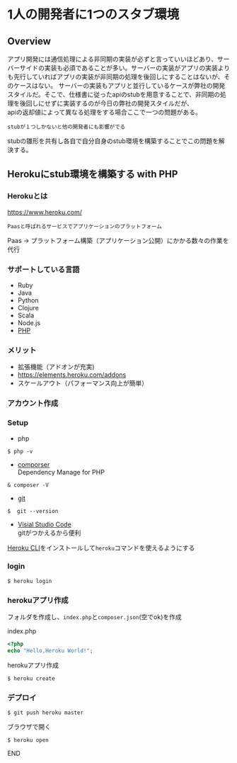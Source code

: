 # 1人の開発者に1つのスタブ環境
## Overview
アプリ開発には通信処理による非同期の実装が必ずと言っていいほどあり、サーバーサイドの実装も必須であることが多い。サーバーの実装がアプリの実装よりも先行していればアプリの実装が非同期の処理を後回しにすることはないが、そのケースはない。
サーバーの実装もアプリと並行しているケースが弊社の開発スタイルだ。そこで、仕様書に従ったapiのstubを用意することで、非同期の処理を後回しにせずに実装するのが今日の弊社の開発スタイルだが、  
apiの返却値によって異なる処理をする場合ここで一つの問題がある。
```
stubが１つしかないと他の開発者にも影響がでる
```
stubの雛形を共有し各自で自分自身のstub環境を構築することでこの問題を解決する。

## Herokuにstub環境を構築する with PHP

### Herokuとは
https://www.heroku.com/
```
Paasと呼ばれるサービスでアプリケーションのプラットフォーム
```
Paas -> プラットフォーム構築（アプリケーション公開）にかかる数々の作業を代行

### サポートしている言語
- Ruby
- Java
- Python
- Clojure
- Scala
- Node.js
- [PHP](https://devcenter.heroku.com/categories/php)

### メリット
- 拡張機能（アドオンが充実)
 - https://elements.heroku.com/addons
- スケールアウト（パフォーマンス向上が簡単）

### アカウント作成

### Setup
- php
```
$ php -v
```
- [comporser](https://getcomposer.org/download/)  
Dependency Manage for PHP
``` 
& composer -V 
```
- [git](https://git-scm.com/)
```
$  git --version
```
- [Visial Studio Code](https://code.visualstudio.com/)  
gitがつかえるから便利

[Heroku CLI](https://devcenter.heroku.com/articles/getting-started-with-php#set-up)をインストールして`heroku`コマンドを使えるようにする

### login
```
$ heroku login
```

### herokuアプリ作成
フォルダを作成し、`index.php`と`composer.json`(空でok)を作成

index.php
```php
<?php
echo "Hello,Heroku World!";
```
herokuアプリ作成
```
$ heroku create
```

### デプロイ
```
$ git push heroku master
```
ブラウザで開く
```
$ heroku open
```

END

